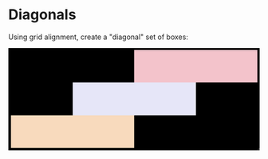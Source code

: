 # Diagonals

Using grid alignment, create a "diagonal" set of boxes:

<img src="./images/diagonal-rectangles.png" />